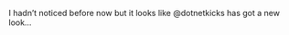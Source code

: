 <!--
id: 331947953
link: http://kevinisom.info/post/331947953/i-hadnt-noticed-before-now-but-it-looks-like
slug: i-hadnt-noticed-before-now-but-it-looks-like
date: Wed Jan 13 2010 19:26:59 GMT+1300 (NZDT)
raw: {"blog_name":"kevinisom","id":331947953,"post_url":"http://kevinisom.info/post/331947953/i-hadnt-noticed-before-now-but-it-looks-like","slug":"i-hadnt-noticed-before-now-but-it-looks-like","type":"text","date":"2010-01-13 06:26:59 GMT","timestamp":1263364019,"state":"published","format":"html","reblog_key":"ENYD9MY9","tags":[],"short_url":"http://tmblr.co/Zw68YyJoH_n","highlighted":[],"feed_item":"http://twitter.com/kev_nz/statuses/7697536008","from_feed_id":"650289","note_count":0,"title":null,"body":"<p>I hadn&#8217;t noticed before now but it looks like @dotnetkicks has got a new look&#8230;</p>"}
publish: 2010-01-013
tags: 
title: null
-->


I hadn’t noticed before now but it looks like @dotnetkicks has got a new
look…



